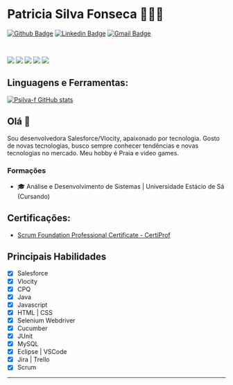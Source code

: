 # Patricia Silva Fonseca 👩🏾‍💻

[![Github Badge](https://img.shields.io/badge/-Github-000?style=flat-square&logo=Github&logoColor=white&link=https://github.com/Psilva-f)](https://github.com/Psilva-f)
[![Linkedin Badge](https://img.shields.io/badge/-LinkedIn-blue?style=flat-square&logo=Linkedin&logoColor=white&link=https://www.linkedin.com/in/patricia-silva-fonseca/)](https://www.linkedin.com/in/patricia-silva-fonseca/)
[![Gmail Badge](https://img.shields.io/badge/-Gmail-c14438?style=flat-square&logo=Gmail&logoColor=white&link=mailto:patricia.fonseca.sf@gmail.com)](mailto:patricia.fonseca.sf@gmail.com)

<br/>

<p>
  <img src="http://views.whatilearened.today/views/github/Psilva-f/views.svg" />
  <img src="https://img.shields.io/badge/Banco%20de%20Dados-MySQL-brightgreen" />
  <img src="https://img.shields.io/badge/Back--end-Java-green" />
  <img src="https://img.shields.io/badge/Dev-Salesforce-green" />
  <a href="https://github.com/Psilva-f/">
    <img src="https://img.shields.io/github/followers/Psilva-f?color=%234CC61E&label=GitHub%20Followers%20%3A" />
  </a>
</p>

## Linguagens e Ferramentas:
[![Psilva-f GitHub stats](https://github-readme-stats.vercel.app/api?username=Psilva-f&show_icons=true&theme=vue-dark)](https://github.com/Psilva-f)
<!--[![Top Langs](https://github-readme-stats.vercel.app/api/top-langs/?username=Psilva-f&layout=compact&show_icons=true&theme=vue-dark)](https://github.com/Psilva-f)-->

## Olá 👋

Sou desenvolvedora Salesforce/Vlocity, apaixonado por tecnologia.
Gosto de novas tecnologias, busco sempre conhecer tendências e novas tecnologias no mercado. 
Meu hobby é Praia e video games.

### Formações
- 🎓 Análise e Desenvolvimento de Sistemas | Universidade Estácio de Sá (Cursando)

## Certificações:
- [Scrum Foundation Professional Certificate - CertiProf](https://www.credly.com/badges/63bdff39-e44f-499d-8d3f-9aa3e1561d5e?source=linked_in_profile)

## Principais Habilidades
- [x] Salesforce
- [x] Vlocity
- [x] CPQ
- [x] Java
- [x] Javascript
- [x] HTML | CSS
- [x] Selenium Webdriver
- [x] Cucumber
- [x] JUnit
- [x] MySQL
- [x] Eclipse | VSCode
- [x] Jira | Trello
- [x] Scrum

---
